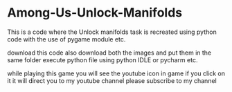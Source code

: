# Among-Us-Unlock-Manifolds
This is a code where the Unlock manifolds task is recreated using python code with the use of pygame module etc.

download this code
also download both the images and put them in the same folder 
execute python file using python IDLE or pycharm etc.

while playing this game you will see the youtube icon in game if you click on it it will direct you to my youtube channel 
please subscribe to my channel
